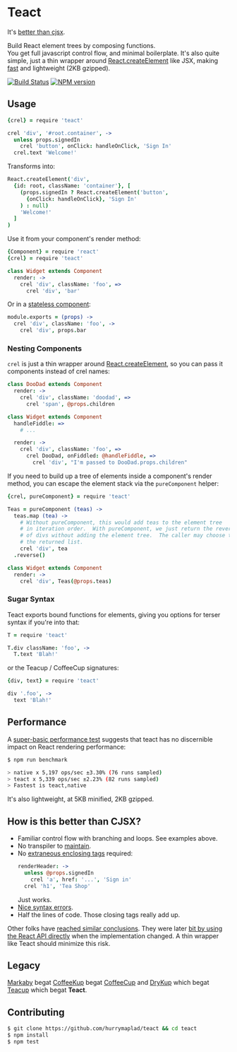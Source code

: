 # Teact

It's [better than cjsx](#how-is-this-better-than-cjsx).

Build React element trees by composing functions.  
You get full javascript control flow, and minimal boilerplate.
It's also quite simple, just a thin wrapper around [React.createElement](https://facebook.github.io/react/docs/top-level-api.html#react.createelement) like JSX, making [fast](#performance) and lightweight (2KB gzipped).

[![Build Status](http://img.shields.io/travis/hurrymaplelad/teact.svg?style=flat-square)](https://travis-ci.org/hurrymaplelad/teact)
[![NPM version](http://img.shields.io/npm/v/teact.svg?style=flat-square)](https://www.npmjs.org/package/teact)

## Usage
```coffee
{crel} = require 'teact'

crel 'div', '#root.container', ->
  unless props.signedIn
    crel 'button', onClick: handleOnClick, 'Sign In'
  crel.text 'Welcome!'
```

Transforms into:

```coffee
React.createElement('div',
  {id: root, className: 'container'}, [
    (props.signedIn ? React.createElement('button',
      {onClick: handleOnClick}, 'Sign In'
    ) : null)
    'Welcome!'
  ]
)
```

Use it from your component's render method:
```coffee
{Component} = require 'react'
{crel} = require 'teact'

class Widget extends Component
  render: ->
    crel 'div', className: 'foo', =>
      crel 'div', 'bar'
```

Or in a [stateless component](https://facebook.github.io/react/docs/reusable-components.html#stateless-functions):

```coffee
module.exports = (props) ->
  crel 'div', className: 'foo', ->
    crel 'div', props.bar
```

### Nesting Components

`crel` is just a thin wrapper around [React.createElement](https://facebook.github.io/react/docs/top-level-api.html#react.createelement),
so you can pass it components instead of crel names:

```coffee
class DooDad extends Component
  render: ->
    crel 'div', className: 'doodad', =>
      crel 'span', @props.children

class Widget extends Component
  handleFiddle: =>
    # ...

  render: ->
    crel 'div', className: 'foo', =>
      crel DooDad, onFiddled: @handleFiddle, =>
        crel 'div', "I'm passed to DooDad.props.children"

```

If you need to build up a tree of elements inside a component's render method, you can
escape the element stack via the `pureComponent` helper:

```coffee
{crel, pureComponent} = require 'teact'

Teas = pureComponent (teas) ->
  teas.map (tea) ->
    # Without pureComponent, this would add teas to the element tree
    # in iteration order.  With pureComponent, we just return the reversed list
    # of divs without adding the element tree.  The caller may choose to add
    # the returned list.
    crel 'div', tea
  .reverse()

class Widget extends Component
  render: ->
    crel 'div', Teas(@props.teas)
```

### Sugar Syntax
Teact exports bound functions for elements, giving you options for
terser syntax if you're into that:

```coffee
T = require 'teact'

T.div className: 'foo', ->
  T.text 'Blah!'
```

or the Teacup / CoffeeCup signatures:

```coffee
{div, text} = require 'teact'

div '.foo', ->
  text 'Blah!'
```

## Performance

A [super-basic performance test](test/benchmarks/index.coffee) suggests that teact has no discernible impact on React rendering performance:

```sh
$ npm run benchmark

> native x 5,197 ops/sec ±3.30% (76 runs sampled)
> teact x 5,339 ops/sec ±2.23% (82 runs sampled)
> Fastest is teact,native
```

It's also lightweight, at 5KB minified, 2KB gzipped.  

## How is this better than CJSX?

- Familiar control flow with branching and loops.  See examples above.
- No transpiler to [maintain](https://github.com/jsdf/coffee-react/issues/28).
- No [extraneous enclosing tags](https://babeljs.io/repl/#?experimental=false&evaluate=true&loose=false&spec=false&code=%3Cdiv%3E%3C%2Fdiv%3E%0A%3Cdiv%3E%3C%2Fdiv%3E) required:
  ```coffee
  renderHeader: ->
    unless @props.signedIn
      crel 'a', href: '...', 'Sign in'
    crel 'h1', 'Tea Shop'
  ```
  Just works.
- [Nice syntax errors](https://github.com/jsdf/coffee-react/issues/32).
- Half the lines of code. Those closing tags really add up.

Other folks have [reached similar conclusions](https://slack-files.com/T024L9M0Y-F02HP4JM3-80d714).  They were later [bit by using the React API directly](https://github.com/planningcenter/react-patterns#jsx) when the implementation changed.  A thin wrapper like Teact should minimize this risk.

## Legacy

[Markaby](http://github.com/markaby/markaby) begat [CoffeeKup](http://github.com/mauricemach/coffeekup) begat
[CoffeeCup](http://github.com/gradus/coffeecup) and [DryKup](http://github.com/mark-hahn/drykup) which begat
[Teacup](http://github.com/goodeggs/teacup) which begat **Teact**.

## Contributing

```sh
$ git clone https://github.com/hurrymaplad/teact && cd teact
$ npm install
$ npm test
```

